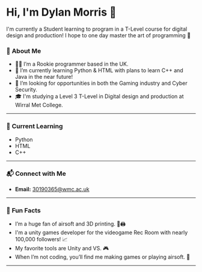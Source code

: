 # Hi, I'm Dylan Morris 👋

I'm currently a Student learning to program in a T-Level course for digital design and production! I hope to one day master the art of programming 👀

### 🚀 **About Me**
- 👨‍💻 I’m a Rookie programmer based in the UK.
- 🌱 I’m currently learning Python & HTML with plans to learn C++ and Java in the near future!
- 🔭 I’m looking for opportunities in both the Gaming industry and Cyber Security.
- 🎓 I'm studying a Level 3 T-Level in Digital design and production at Wirral Met College.

---

### 🌱 **Current Learning**

- Python
- HTML
- C++

---


### 📬 **Connect with Me**

- **Email:** 30190365@wmc.ac.uk

---


### 🔧 **Fun Facts**
- I’m a huge fan of airsoft and 3D printing. 🔫🖨️
- I'm a unity games developer for the videogame Rec Room with nearly 100,000 followers! 📈
- My favorite tools are Unity and VS. 🎮
- When I’m not coding, you’ll find me making games or playing airsoft. 👀

---

